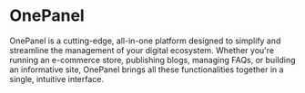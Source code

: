 # OnePanel
OnePanel is a cutting-edge, all-in-one platform designed to simplify and streamline the management of your digital ecosystem. Whether you're running an e-commerce store, publishing blogs, managing FAQs, or building an informative site, OnePanel brings all these functionalities together in a single, intuitive interface.
